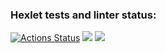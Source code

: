 ### Hexlet tests and linter status:
[![Actions Status](https://github.com/iggri1967/java-project-61/workflows/hexlet-check/badge.svg)](https://github.com/iggri1967/java-project-61/actions)
<a href="https://codeclimate.com/github/iggri1967/java-project-61/maintainability"><img src="https://api.codeclimate.com/v1/badges/cd73e7d217e9d3c56729/maintainability" /></a>
<a href="https://asciinema.org/a/4K9bRCk3dYVPi8QO5dWDz2upt" target="_blank"><img src="https://asciinema.org/a/4K9bRCk3dYVPi8QO5dWDz2upt.svg" /></a>
